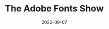 ---
layout: post
title: The Adobe Fonts Show 
date: 2022-09-07
categories: Livestream
description: 2022 Creative Trends
redirect: https://www.behance.net/live/videos/17713/The-Adobe-Fonts-Show-2022-Creative-Trends-with-Adobe-Stock-Episode-34
---